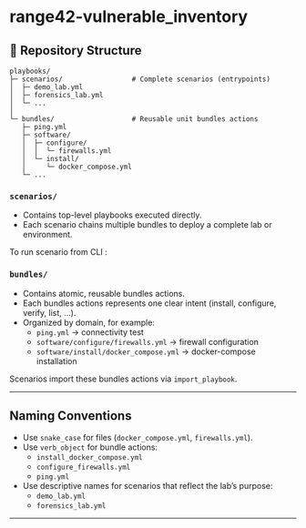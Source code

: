 # range42-vulnerable_inventory


## 📂 Repository Structure

```text
playbooks/
├─ scenarios/                 # Complete scenarios (entrypoints)
│  ├─ demo_lab.yml
│  ├─ forensics_lab.yml
│  └─ ...
│
└─ bundles/                   # Reusable unit bundles actions
   ├─ ping.yml
   ├─ software/
   │  ├─ configure/
   │  │  └─ firewalls.yml
   │  └─ install/
   │     └─ docker_compose.yml
   └─ ...
```


### `scenarios/`

- Contains top-level playbooks executed directly.  
- Each scenario chains multiple bundles to deploy a complete lab or environment.  

To run scenario from CLI : 


### `bundles/`
- Contains atomic, reusable bundles actions.  
- Each bundles actions represents one clear intent (install, configure, verify, list, …).  
- Organized by domain, for example:  
  - `ping.yml` → connectivity test  
  - `software/configure/firewalls.yml` → firewall configuration  
  - `software/install/docker_compose.yml` → docker-compose installation  

Scenarios import these bundles actions via `import_playbook`.

---

## Naming Conventions
- Use `snake_case` for files (`docker_compose.yml`, `firewalls.yml`).  
- Use `verb_object` for bundle actions:  
  - `install_docker_compose.yml`  
  - `configure_firewalls.yml`  
  - `ping.yml`  
- Use descriptive names for scenarios that reflect the lab’s purpose:  
  - `demo_lab.yml`  
  - `forensics_lab.yml`  

---


